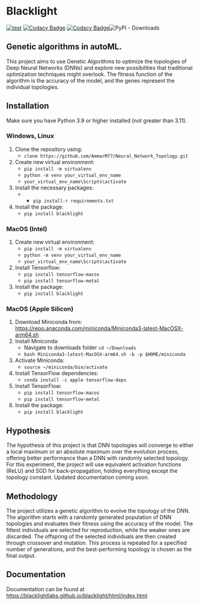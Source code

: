 # Blacklight  

[![test](https://github.com/BlackLightLabs/blacklight/actions/workflows/test.yml/badge.svg?branch=main)](https://github.com/BlackLightLabs/blacklight/actions/workflows/test.yml) [![Codacy Badge](https://app.codacy.com/project/badge/Coverage/449f7ff90fcb4340a4c90884d15f700a)](https://www.codacy.com/gh/BlackLightLabs/blacklight/dashboard?utm_source=github.com&utm_medium=referral&utm_content=BlackLightLabs/blacklight&utm_campaign=Badge_Coverage) [![Codacy Badge](https://app.codacy.com/project/badge/Grade/449f7ff90fcb4340a4c90884d15f700a)](https://www.codacy.com/gh/BlackLightLabs/blacklight/dashboard?utm_source=github.com&amp;utm_medium=referral&amp;utm_content=BlackLightLabs/blacklight&amp;utm_campaign=Badge_Grade)![PyPI - Downloads](https://img.shields.io/pypi/dm/blacklight?color=lime&label=Downloads%20from%20PyPi&logoColor=blue)

## Genetic algorithms in autoML. 
This project aims to use Genetic Algorithms to optimize the topologies of Deep Neural Networks (DNNs) and explore new possibilities that traditional optimization techniques might overlook. The fitness function of the algorithm is the accuracy of the model, and the genes represent the individual topologies.

## Installation 

Make sure you have Python 3.9 or higher installed (not greater than 3.11). 
### Windows, Linux

1. Clone the repository using:
   - ```clone https://github.com/AmmarM77/Neural_Network_Topology.git```
2. Create new virtual environment:
   - ```pip install -m virtualenv```
   - ```python -m venv your_virtual_env_name```
   - ```your_virtual_env_name\Scripts\activate```
3. Install the necessary packages:
   - - ```pip install-r requirements.txt```
4. Install the package:
   - ```pip install blacklight```

### MacOS (Intel)

1. Create new virtual environment:
   - ```pip install -m virtualenv```
   - ```python -m venv your_virtual_env_name```
   - ```your_virtual_env_name\Scripts\activate```
2. Install Tensorflow:
   - ```pip install tensorflow-macos```
   - ```pip install tensorflow-metal```
2. Install the package:
   - ```pip install blacklight```

### MacOS (Apple Silicon)
1. Download Miniconda from: https://repo.anaconda.com/miniconda/Miniconda3-latest-MacOSX-arm64.sh
2. Install Miniconda:
   - Navigate to downloads folder ```cd ~/Downloads```
   - ```bash Miniconda3-latest-MacOSX-arm64.sh -b -p $HOME/miniconda```
3. Activate Miniconda:
   - ```source ~/miniconda/bin/activate```
4. Install TensorFlow dependencies: 
    - ```conda install -c apple tensorflow-deps```
5. Install TensorFlow:
    - ```pip install tensorflow-macos``` 
    - ```pip install tensorflow-metal```
6. Install the package:
   - ```pip install blacklight```
    
## Hypothesis

The hypothesis of this project is that DNN topologies will converge to either a local maximum or an absolute maximum over the evolution process, offering better performance than a DNN with randomly selected topology. For this experiment, the project will use equivalent activation functions (ReLU) and SGD for back-propagation, holding everything except the topology constant. Updated documentation coming soon.

## Methodology

The project utilizes a genetic algorithm to evolve the topology of the DNN. The algorithm starts with a randomly generated population of DNN topologies and evaluates their fitness using the accuracy of the model. The fittest individuals are selected for reproduction, while the weaker ones are discarded. The offspring of the selected individuals are then created through crossover and mutation. This process is repeated for a specified number of generations, and the best-performing topology is chosen as the final output.

## Documentation 
Documentation can be found at https://blacklightlabs.github.io/blacklight/html/index.html
